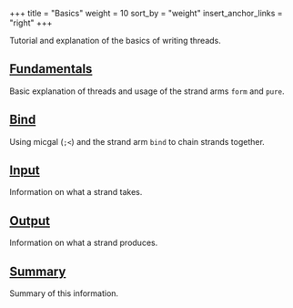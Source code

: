 +++
title = "Basics"
weight = 10
sort_by = "weight"
insert_anchor_links = "right"
+++

Tutorial and explanation of the basics of writing threads.

## [Fundamentals](reference/arvo/threads/basics/fundamentals)

Basic explanation of threads and usage of the strand arms `form` and `pure`.

## [Bind](reference/arvo/threads/basics/bind)

Using micgal (`;<`) and the strand arm `bind` to chain strands together.

## [Input](reference/arvo/threads/basics/input)

Information on what a strand takes.

## [Output](reference/arvo/threads/basics/output)

Information on what a strand produces.

## [Summary](reference/arvo/threads/basics/summary)

Summary of this information.
